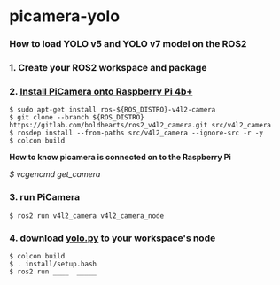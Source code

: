 # picamera-yolo

### How to load YOLO v5 and YOLO v7 model on the ROS2

### 1. Create your ROS2 workspace and package 

### 2. [Install PiCamera onto Raspberry Pi 4b+](https://index.ros.org/r/v4l2_camera/)
    $ sudo apt-get install ros-${ROS_DISTRO}-v4l2-camera
    $ git clone --branch ${ROS_DISTRO} https://gitlab.com/boldhearts/ros2_v4l2_camera.git src/v4l2_camera
    $ rosdep install --from-paths src/v4l2_camera --ignore-src -r -y
    $ colcon build

**How to know picamera is connected on to the Raspberry Pi** 
    
*$ vcgencmd get_camera*
    
### 3. run PiCamera
    $ ros2 run v4l2_camera v4l2_camera_node

### 4. download [yolo.py]() to your workspace's node
    $ colcon build
    $ . install/setup.bash
    $ ros2 run ____  _____
